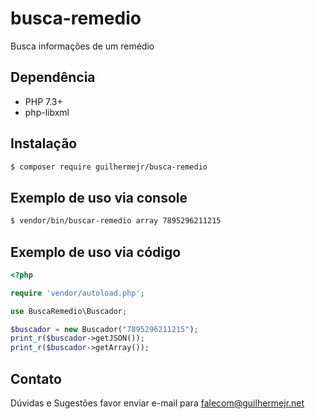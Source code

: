 # busca-remedio

Busca informações de um remédio

## Dependência

* PHP 7.3+
* php-libxml

## Instalação

``` bash
$ composer require guilhermejr/busca-remedio
```

## Exemplo de uso via console

``` bash
$ vendor/bin/buscar-remedio array 7895296211215
```

## Exemplo de uso via código
```php
<?php

require 'vendor/autoload.php';

use BuscaRemedio\Buscador;

$buscador = new Buscador("7895296211215");
print_r($buscador->getJSON());
print_r($buscador->getArray());
```

## Contato
Dúvidas e Sugestões favor enviar e-mail para falecom@guilhermejr.net